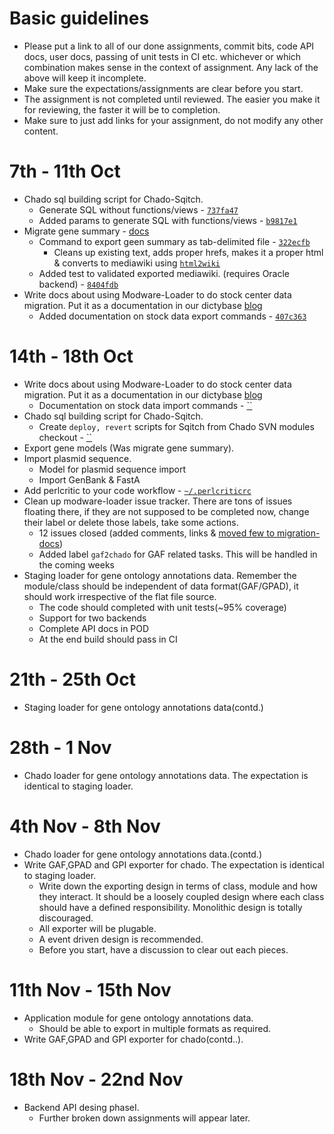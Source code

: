 # Basic guidelines
* Please put a link to all of our done assignments, commit bits, code API docs,
  user docs, passing of unit tests in CI etc. whichever or which combination
  makes sense in the context of assignment. Any lack of the above will keep it incomplete.
* Make sure the expectations/assignments are clear before you start.
* The assignment is not completed until reviewed. The easier you make it for reviewing, the faster it will be to completion.
* Make sure to just add links for your assignment, do not modify any other content.

# 7th - 11th Oct
* Chado sql building script for Chado-Sqitch.
   * Generate SQL without functions/views - [`737fa47`](https://github.com/dictyBase/Chado-Sqitch/blob/737fa47895890a25d64b85b321480f6a0afb4085/maint/chado_nofuncs_noviews.pl) 
   * Added params to generate SQL with functions/views - [`b9817e1`](https://github.com/dictyBase/Chado-Sqitch/blob/b9817e1cde49a9e05d1b884f71984d9d07b34c6b/maint/chado_nofuncs_noviews.pl)
* Migrate gene summary - [docs](https://github.com/dictyBase/Migration-Docs/blob/master/Gene-models-export.md#summary-paragraph) 
   * Command to export geen summary as tab-delimited file - [`322ecfb`](https://github.com/dictyBase/Modware-Loader/blob/322ecfb5b93610dae0b636e3f2eb982d6593bffe/lib/Modware/Export/Command/chado2genesummary.pm)
      * Cleans up existing text, adds proper hrefs, makes it a proper html & converts to mediawiki using [`html2wiki`](https://metacpan.org/module/HTML::WikiConverter#html2wiki)
   * Added test to validated exported mediawiki. (requires Oracle backend) - [`8404fdb`](https://github.com/dictyBase/Modware-Loader/blob/8404fdbcbc0b9a2eee23bedb4ed2c28b7ea71834/t/export/gene_summary.t)
* Write docs about using Modware-Loader to do stock center data migration. Put it as a documentation in our dictybase [blog](http://dictybase.github.io/pages/documentation/)
   * Added documentation on stock data export commands - [`407c363`](https://github.com/dictyBase/dictybase.github.com/blob/407c363a415ac633f8241dd6585e45e3efea8304/source/stock-data-export/index.markdown)

# 14th - 18th Oct
* Write docs about using Modware-Loader to do stock center data migration. Put it as a documentation in our dictybase [blog](http://dictybase.github.io/pages/documentation/)
   * Documentation on stock data import commands - [``]()
* Chado sql building script for Chado-Sqitch.
   * Create `deploy, revert` scripts for Sqitch from Chado SVN modules checkout - [``]()
* Export gene models (Was migrate gene summary).
* Import plasmid sequence.
   * Model for plasmid sequence import
   * Import GenBank & FastA
* Add perlcritic to your code workflow - [`~/.perlcriticrc`](https://github.com/ypandit/dot-files/blob/master/perl/perlcriticrc)
* Clean up modware-loader issue tracker. There are tons of issues floating there, if they are not supposed to be completed now, change their label or delete those labels, take some actions.
   * 12 issues closed (added comments, links & [moved few to migration-docs](https://github.com/dictyBase/Migration-Docs/issues))
   * Added label `gaf2chado` for GAF related tasks. This will be handled in the coming weeks
* Staging loader for gene ontology annotations data. Remember the
  module/class should be independent of data format(GAF/GPAD), it should work
  irrespective of the flat file source.
  - The code should completed with unit tests(~95% coverage) 
  - Support for two backends
  - Complete API docs in POD
  - At the end build should pass in CI

# 21th - 25th Oct
* Staging loader for gene ontology annotations data(contd.)

# 28th - 1 Nov
* Chado loader for gene ontology annotations data. The expectation is identical to staging loader.

# 4th Nov - 8th Nov
* Chado loader for gene ontology annotations data.(contd.)
* Write GAF,GPAD and GPI exporter for chado. The expectation is identical to staging loader.
  - Write down the exporting design in terms of class, module and how they
    interact. It should be a loosely coupled design where each class should
    have a defined responsibility. Monolithic design is totally discouraged.
  - All exporter will be plugable.
  - A event driven design is recommended.
  - Before you start, have a discussion to clear out each pieces.

# 11th Nov - 15th Nov
* Application module for gene ontology annotations data.
  - Should be able to export in multiple formats as required.
* Write GAF,GPAD and GPI exporter for chado(contd..). 

# 18th Nov - 22nd Nov
* Backend API desing phaseI.
  - Further broken down assignments will appear later.

